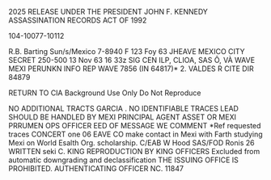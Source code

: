 2025 RELEASE UNDER THE PRESIDENT JOHN F. KENNEDY ASSASSINATION RECORDS ACT OF 1992

104-10077-10112

R.B. Barting
Sun/s/Mexico
7-8940
F 123 Foy 63
JHEAVE MEXICO CITY
SECRET
250-500
13 Nov 63 16 33z
SIG CEN
ILP, CLIOA, SAS Ô, VÀ
WAVE MEXI
PERUNKN
INFO
REP WAVE 7856 (IN 64817)*
2.
VALDES
R
CITE DIR 84879

RETURN TO CIA
Background Use Only
Do Not Reproduce

NO ADDITIONAL TRACTS GARCIA . NO IDENTIFIABLE TRACES
LEAD SHOULD BE HANDLED BY MEXI PRINCIPAL AGENT ASSET
OR MEXI PRRUMEN OPS OFFICER
EED OF MESSAGE
WE COMMENT *Ref requested traces CONCERT one
06
EAVE CO make contact in Mexi with Farth
studying
Mexi on World Esalth Org. scholarship.
C/EAB
W Hood
SAS/FOD Ronis
26
WRITTEN
seki
C. KING
REPRODUCTION BY
KING OFFICERS
Excluded from automatic downgrading and declassification
THE ISSUING OFFICE IS PROHIBITED.
AUTHENTICATING
OFFICER
NC.
11847
